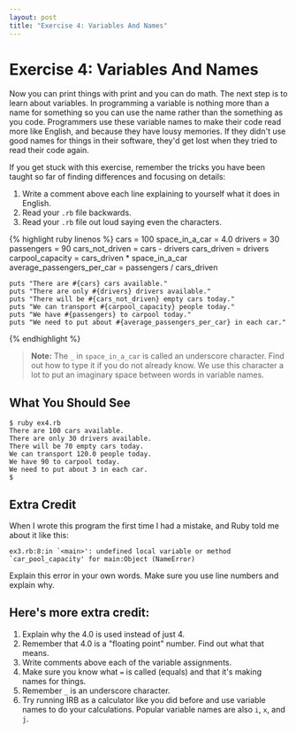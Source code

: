 ```yaml
---
layout: post
title: "Exercise 4: Variables And Names"
---
```

# Exercise 4: Variables And Names
Now you can print things with print and you can do math. The next step is to learn about variables. In programming a variable is nothing more than a name for something so you can use the name rather than the something as you code. Programmers use these variable names to make their code read more like English, and because they have lousy memories. If they didn't use good names for things in their software, they'd get lost when they tried to read their code again.

If you get stuck with this exercise, remember the tricks you have been taught so far of finding differences and focusing on details:

1. Write a comment above each line explaining to yourself what it does in English.
2. Read your `.rb` file backwards.
3. Read your `.rb` file out loud saying even the characters.

{% highlight ruby linenos %}
    cars = 100
    space_in_a_car = 4.0
    drivers = 30
    passengers = 90
    cars_not_driven = cars - drivers
    cars_driven = drivers
    carpool_capacity = cars_driven * space_in_a_car
    average_passengers_per_car = passengers / cars_driven
    
    puts "There are #{cars} cars available."
    puts "There are only #{drivers} drivers available."
    puts "There will be #{cars_not_driven} empty cars today."
    puts "We can transport #{carpool_capacity} people today."
    puts "We have #{passengers} to carpool today."
    puts "We need to put about #{average_passengers_per_car} in each car."
{% endhighlight %}

> **Note:** The `_` in `space_in_a_car` is called an underscore character. Find out how to type it if you do not already know. We use this character a lot to put an imaginary space between words in variable names.

## What You Should See

    $ ruby ex4.rb
    There are 100 cars available.
    There are only 30 drivers available.
    There will be 70 empty cars today.
    We can transport 120.0 people today.
    We have 90 to carpool today.
    We need to put about 3 in each car.
    $

## Extra Credit
When I wrote this program the first time I had a mistake, and Ruby told me about it like this:

    ex3.rb:8:in `<main>': undefined local variable or method `car_pool_capacity' for main:Object (NameError)

Explain this error in your own words. Make sure you use line numbers and explain why.

## Here's more extra credit:

1. Explain why the 4.0 is used instead of just 4.
2. Remember that 4.0 is a "floating point" number. Find out what that means.
3. Write comments above each of the variable assignments.
4. Make sure you know what `=` is called (equals) and that it's making names for things.
5. Remember `_` is an underscore character.
6. Try running IRB as a calculator like you did before and use variable names to do your calculations. Popular variable names are also `i`, `x`, and `j`.
